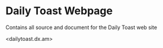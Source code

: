 # Daily Toast Webpage
Contains all source and document for the Daily Toast web site

<dailytoast.dx.am>

